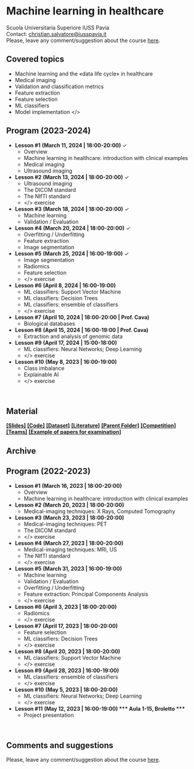 # Machine learning in healthcare
Scuola Universitaria Superiore IUSS Pavia
<br>
Contact: christian.salvatore@iusspavia.it
<br>
Please, leave any comment/suggestion about the course [here](https://docs.google.com/forms/d/e/1FAIpQLScv6GB87NED6Dufv2K67YrP4yhGGHuBZk_je2G5EnhH7IRyzQ/viewform?usp=sf_link).

## Covered topics
* Machine learning and the «data life cycle» in healthcare
* Medical imaging
* Validation and classification metrics
* Feature extraction
* Feature selection
* ML classifiers
* Model implementation </>

## Program (2023-2024)
* __Lesson #1__ __(March 11, 2024 \| 18:00-20:00)__ ✓ <br>
	* Overview
	* Machine learning in healthcare: introduction with clinical examples
	* Medical imaging
	* Ultrasound imaging
* __Lesson #2__ __(March 13, 2024 \| 18:00-20:00)__ ✓ <br>
	* Ultrasound imaging
	* The DICOM standard
	* The NIfTI standard
	* </> exercise
* __Lesson #3__ __(March 18, 2024 \| 18:00-20:00)__ ✓ <br>
	* Machine learning
	* Validation / Evaluation
* __Lesson #4__ __(March 20, 2024 \| 18:00-20:00)__ ✓ <br>
	* Overfitting / Underfitting
	* Feature extraction
	* Image segmentation
* __Lesson #5__ __(March 25, 2024 \| 16:00-19:00)__ ✓ <br>
	* Image segmentation
	* Radiomics
	* Feature selection
	* </> exercise
* __Lesson #6__ __(April 8, 2024 \| 16:00-19:00)__ <br>
	* ML classifiers: Support Vector Machine
   	* ML classifiers: Decision Trees
	* ML classifiers: ensemble of classifiers
	* </> exercise
* __Lesson #7__ __(April 10, 2024 \| 18:00-20:00 \| Prof. Cava)__ <br>
	* Biological databases
* __Lesson #8__ __(April 15, 2024 \| 16:00-19:00 \| Prof. Cava)__ <br>
	* Extraction and analysis of genomic data
* __Lesson #9__ __(April 17, 2024 \| 15:00-18:00)__ <br>
	* ML classifiers: Neural Networks; Deep Learning
	* </> exercise
* __Lesson #10__ __(May 8, 2023 \| 16:00-19:00)__ <br>
	* Class imbalance
	* Explainable AI
	* </> exercise

<br>

## Material
[__[Slides]__](https://drive.google.com/drive/folders/1dxCNmXTRdn7BhXU8m_wib-_tqdEiAnfc?usp=drive_link)
[__[Code]__](https://drive.google.com/drive/folders/117ytlIqFHR3JCOQKwYwxiK2dJiGCgwFf?usp=drive_link)
[__[Dataset]__](https://drive.google.com/drive/folders/11HbSmpo5W9w7P8mvQCJnhFuPPuN8jjYX?usp=drive_link)
[__[Literature]__](https://drive.google.com/drive/folders/11F2J1HOIqK7LlQsWfHWaJ3_Bd65WnGKF?usp=drive_link)
[__[Parent Folder]__](https://drive.google.com/drive/folders/1D3QhBieMsD8sGNj8zhyXSQN13QNGWfpe?usp=drive_link)
[__[Competition]__](https://www.kaggle.com/competitions/iuss-23-24-automatic-diagnosis-breast-cancer)
[__[Teams]__](https://drive.google.com/drive/folders/11FbBHLLG0BnhRWTlJvI6Bres8Q4elQ3D?usp=drive_link)
[__[Example of papers for examination]__](https://drive.google.com/drive/folders/11D8Wg7hkvtEvZLKqLFeWM3SiVhVZP6S7?usp=sharing)

## Archive
## Program (2022-2023)
* __Lesson #1__ __(March 16, 2023 \| 18:00-20:00)__ <br>
	* Overview
	* Machine learning in healthcare: introduction with clinical examples
* __Lesson #2__ __(March 20, 2023 \| 18:00-20:00)__ <br>
	* Medical-imaging techniques: X Rays, Computed Tomography
* __Lesson #3__ __(March 23, 2023 \| 18:00-20:00)__ <br>
	* Medical-imaging techniques: PET
	* The DICOM standard
	* </> exercise
* __Lesson #4__ __(March 27, 2023 \| 18:00-20:00)__ <br>
	* Medical-imaging techniques: MRI, US
	* The NIfTI standard
	* </> exercise
* __Lesson #5__ __(March 31, 2023 \| 16:00-19:00)__ <br>
	* Machine learning
	* Validation / Evaluation
	* Overfitting / Underfitting
	* Feature extraction: Principal Components Analysis
	* </> exercise
* __Lesson #6__ __(April 3, 2023 \| 18:00-20:00)__ <br>
	* Radiomics
	* </> exercise
* __Lesson #7__ __(April 17, 2023 \| 18:00-20:00)__ <br>
	* Feature selection
	* ML classifiers: Decision Trees
	* </> exercise
* __Lesson #8__ __(April 20, 2023 \| 18:00-20:00)__ <br>
	* ML classifiers: Support Vector Machine
	* </> exercise
* __Lesson #9__ __(April 28, 2023 \| 16:00-19:00)__ <br>
	* ML classifiers: ensemble of classifiers
	* </> exercise
* __Lesson #10__ __(May 5, 2023 \| 18:00-20:00)__ <br>
	* ML classifiers: Neural Networks; Deep Learning
	* </> exercise
* __Lesson #11__ __(May 12, 2023 \| 16:00-19:00) *** Aula 1-15, Broletto ***__ <br>
	* Project presentation

<br>

## Comments and suggestions
Please, leave any comment/suggestion about the course [here](https://docs.google.com/forms/d/e/1FAIpQLScv6GB87NED6Dufv2K67YrP4yhGGHuBZk_je2G5EnhH7IRyzQ/viewform?usp=sf_link).
